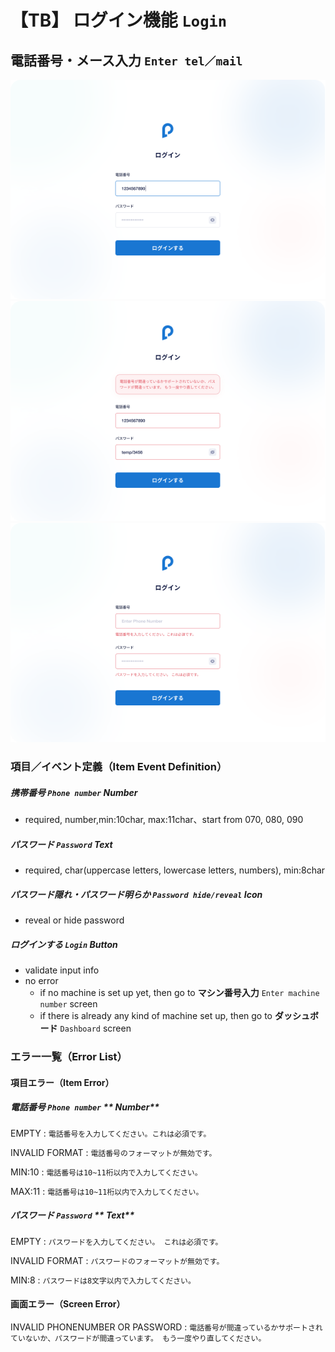 # 【TB】 **ログイン機能**  `Login`  

## **電話番号・メース入力**  `Enter tel／mail`

![nf](image\jp\tb\200login\Login.png)
![nf](image\jp\tb\200login\LoginError.png)
![nf](image\jp\tb\200login\InputError.png)

### 項目／イベント定義（Item Event Definition）

##### 携帯番号  `Phone number`  **Number**

- required, number,min:10char, max:11char、start from 070, 080, 090

##### パスワード  `Password`  **Text**

- required, char(uppercase letters, lowercase letters, numbers), min:8char

##### パスワード隠れ・パスワード明らか  `Password hide/reveal`  **Icon**

- reveal or hide password

##### ログインする  `Login`  **Button**

- validate input info
- no error
  - if no machine is set up yet, then go to **マシン番号入力**   `Enter machine number` screen
  - if there is already any kind of machine set up, then go to **ダッシュボード**   `Dashboard` screen

### エラー一覧（Error List）

#### 項目エラー（Item Error）

##### 電話番号  `Phone number`  ** Number**

EMPTY
:   `電話番号を入力してください。これは必須です。`

INVALID FORMAT
:   `電話番号のフォーマットが無効です。`

MIN:10
:   `電話番号は10~11桁以内で入力してください。`

MAX:11
:   `電話番号は10~11桁以内で入力してください。`

##### パスワード  `Password`  ** Text**

EMPTY
:   `パスワードを入力してください。 これは必須です。`

INVALID FORMAT
:   `パスワードのフォーマットが無効です。`

MIN:8
:   `パスワードは8文字以内で入力してください。`

#### 画面エラー（Screen Error）

INVALID PHONENUMBER OR PASSWORD
:   `電話番号が間違っているかサポートされていないか、パスワードが間違っています。 もう一度やり直してください。`

